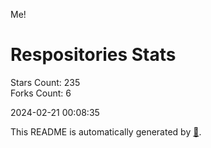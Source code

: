Me!

# Respositories Stats
Stars Count: 235  
Forks Count: 6

2024-02-21 00:08:35  

This README is automatically generated by [🐰](https://github.com/rnitta/rnitta).
